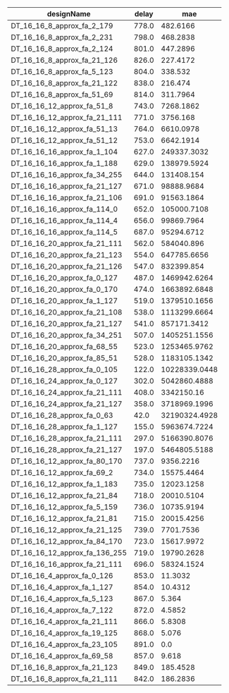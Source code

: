 | designName                    | delay | mae           |
| ----------------------------- | ----- | ------------- |
| DT_16_16_8_approx_fa_2_179    | 778.0 | 482.6166      |
| DT_16_16_8_approx_fa_2_231    | 798.0 | 468.2838      |
| DT_16_16_8_approx_fa_2_124    | 801.0 | 447.2896      |
| DT_16_16_8_approx_fa_21_126   | 826.0 | 227.4172      |
| DT_16_16_8_approx_fa_5_123    | 804.0 | 338.532       |
| DT_16_16_8_approx_fa_21_122   | 838.0 | 216.474       |
| DT_16_16_8_approx_fa_51_69    | 814.0 | 311.7964      |
| DT_16_16_12_approx_fa_51_8    | 743.0 | 7268.1862     |
| DT_16_16_12_approx_fa_21_111  | 771.0 | 3756.168      |
| DT_16_16_12_approx_fa_51_13   | 764.0 | 6610.0978     |
| DT_16_16_12_approx_fa_51_12   | 753.0 | 6642.1914     |
| DT_16_16_16_approx_fa_1_104   | 627.0 | 249337.3032   |
| DT_16_16_16_approx_fa_1_188   | 629.0 | 138979.5924   |
| DT_16_16_16_approx_fa_34_255  | 644.0 | 131408.154    |
| DT_16_16_16_approx_fa_21_127  | 671.0 | 98888.9684    |
| DT_16_16_16_approx_fa_21_106  | 691.0 | 91563.1864    |
| DT_16_16_16_approx_fa_114_0   | 652.0 | 105000.7108   |
| DT_16_16_16_approx_fa_114_4   | 656.0 | 99869.7964    |
| DT_16_16_16_approx_fa_114_5   | 687.0 | 95294.6712    |
| DT_16_16_20_approx_fa_21_111  | 562.0 | 584040.896    |
| DT_16_16_20_approx_fa_21_123  | 554.0 | 647785.6656   |
| DT_16_16_20_approx_fa_21_126  | 547.0 | 832399.854    |
| DT_16_16_20_approx_fa_0_127   | 487.0 | 1469942.6264  |
| DT_16_16_20_approx_fa_0_170   | 474.0 | 1663892.6848  |
| DT_16_16_20_approx_fa_1_127   | 519.0 | 1379510.1656  |
| DT_16_16_20_approx_fa_21_108  | 538.0 | 1113299.6664  |
| DT_16_16_20_approx_fa_21_127  | 541.0 | 857171.3412   |
| DT_16_16_20_approx_fa_34_251  | 507.0 | 1405251.1556  |
| DT_16_16_20_approx_fa_68_55   | 523.0 | 1253465.9762  |
| DT_16_16_20_approx_fa_85_51   | 528.0 | 1183105.1342  |
| DT_16_16_28_approx_fa_0_105   | 122.0 | 10228339.0448 |
| DT_16_16_24_approx_fa_0_127   | 302.0 | 5042860.4888  |
| DT_16_16_24_approx_fa_21_111  | 408.0 | 3342150.16    |
| DT_16_16_24_approx_fa_21_127  | 358.0 | 3718969.1996  |
| DT_16_16_28_approx_fa_0_63    | 42.0  | 32190324.4928 |
| DT_16_16_28_approx_fa_1_127   | 155.0 | 5963674.7224  |
| DT_16_16_28_approx_fa_21_111  | 297.0 | 5166390.8076  |
| DT_16_16_28_approx_fa_21_127  | 197.0 | 5464805.5188  |
| DT_16_16_12_approx_fa_80_170  | 737.0 | 9356.2216     |
| DT_16_16_12_approx_fa_69_2    | 734.0 | 15575.4464    |
| DT_16_16_12_approx_fa_1_183   | 735.0 | 12023.1258    |
| DT_16_16_12_approx_fa_21_84   | 718.0 | 20010.5104    |
| DT_16_16_12_approx_fa_5_159   | 736.0 | 10735.9194    |
| DT_16_16_12_approx_fa_21_81   | 715.0 | 20015.4256    |
| DT_16_16_12_approx_fa_21_125  | 739.0 | 7701.7536     |
| DT_16_16_12_approx_fa_84_170  | 723.0 | 15617.9972    |
| DT_16_16_12_approx_fa_136_255 | 719.0 | 19790.2628    |
| DT_16_16_16_approx_fa_21_111  | 696.0 | 58324.1524    |
| DT_16_16_4_approx_fa_0_126    | 853.0 | 11.3032       |
| DT_16_16_4_approx_fa_1_127    | 854.0 | 10.4312       |
| DT_16_16_4_approx_fa_5_123    | 867.0 | 5.364         |
| DT_16_16_4_approx_fa_7_122    | 872.0 | 4.5852        |
| DT_16_16_4_approx_fa_21_111   | 866.0 | 5.8308        |
| DT_16_16_4_approx_fa_19_125   | 868.0 | 5.076         |
| DT_16_16_4_approx_fa_23_105   | 891.0 | 0.0           |
| DT_16_16_4_approx_fa_69_58    | 857.0 | 9.618         |
| DT_16_16_8_approx_fa_21_123   | 849.0 | 185.4528      |
| DT_16_16_8_approx_fa_21_111   | 842.0 | 186.2836      |
